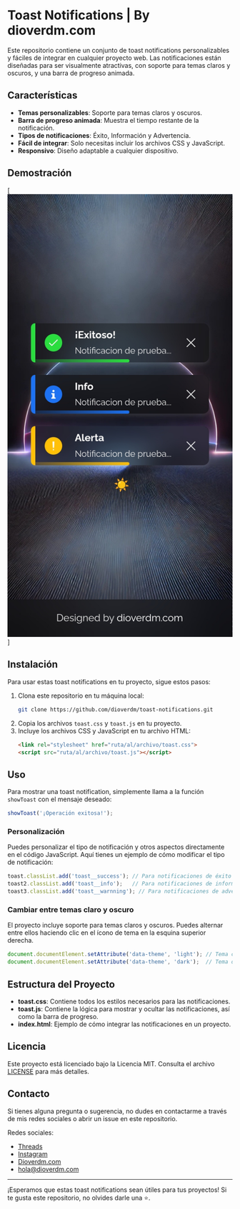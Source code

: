 # Toast Notifications | By dioverdm.com

Este repositorio contiene un conjunto de toast notifications personalizables y fáciles de integrar en cualquier proyecto web. Las notificaciones están diseñadas para ser visualmente atractivas, con soporte para temas claros y oscuros, y una barra de progreso animada.

## Características

- **Temas personalizables**: Soporte para temas claros y oscuros.
- **Barra de progreso animada**: Muestra el tiempo restante de la notificación.
- **Tipos de notificaciones**: Éxito, Información y Advertencia.
- **Fácil de integrar**: Solo necesitas incluir los archivos CSS y JavaScript.
- **Responsivo**: Diseño adaptable a cualquier dispositivo.

## Demostración

[![Ver video de demostración](./demo.jpg)]

## Instalación

Para usar estas toast notifications en tu proyecto, sigue estos pasos:

1. Clona este repositorio en tu máquina local:
   ```bash
   git clone https://github.com/dioverdm/toast-notifications.git
   ```
2. Copia los archivos `toast.css` y `toast.js` en tu proyecto.
3. Incluye los archivos CSS y JavaScript en tu archivo HTML:
   ```html
   <link rel="stylesheet" href="ruta/al/archivo/toast.css">
   <script src="ruta/al/archivo/toast.js"></script>
   ```

## Uso

Para mostrar una toast notification, simplemente llama a la función `showToast` con el mensaje deseado:

```javascript
showToast('¡Operación exitosa!');
```

### Personalización

Puedes personalizar el tipo de notificación y otros aspectos directamente en el código JavaScript. Aquí tienes un ejemplo de cómo modificar el tipo de notificación:

```javascript
toast.classList.add('toast__success'); // Para notificaciones de éxito
toast2.classList.add('toast__info');   // Para notificaciones de información
toast3.classList.add('toast__warnning'); // Para notificaciones de advertencia
```

### Cambiar entre temas claro y oscuro

El proyecto incluye soporte para temas claros y oscuros. Puedes alternar entre ellos haciendo clic en el ícono de tema en la esquina superior derecha.

```javascript
document.documentElement.setAttribute('data-theme', 'light'); // Tema claro
document.documentElement.setAttribute('data-theme', 'dark');  // Tema oscuro
```

## Estructura del Proyecto

- **toast.css**: Contiene todos los estilos necesarios para las notificaciones.
- **toast.js**: Contiene la lógica para mostrar y ocultar las notificaciones, así como la barra de progreso.
- **index.html**: Ejemplo de cómo integrar las notificaciones en un proyecto.

## Licencia

Este proyecto está licenciado bajo la Licencia MIT. Consulta el archivo [LICENSE](LICENSE) para más detalles.

## Contacto

Si tienes alguna pregunta o sugerencia, no dudes en contactarme a través de mis redes sociales o abrir un issue en este repositorio.

Redes sociales:
- [Threads](https://threads.net/@dioverdm)
- [Instagram](https://instagram.com/dioverdm)
- [Dioverdm.com](https://dioverdm.com)
- [hola@dioverdm.com](mailto:hola@dioverdm.com)

---

¡Esperamos que estas toast notifications sean útiles para tus proyectos! Si te gusta este repositorio, no olvides darle una ⭐️.
